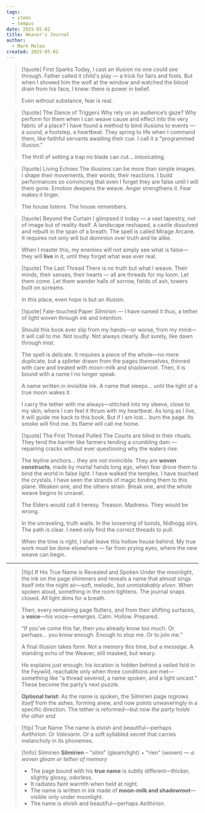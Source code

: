 ```yaml
---
tags:
  - items
  - tempus
date: 2025-05-02
title: Weaver's Journal
author:
  - Mark Molea
created: 2025-05-02
---
```

> [!quote] First Sparks
> Today, I cast an illusion no one could see through.  Father called it child's play — a trick for fairs and fools. But when I showed him the wolf at the window and watched the blood drain from his face, I knew: there is power in belief. 
>  
>  Even without substance, fear is real.

>[!quote] The Dance of Triggers
> Why rely on an audience’s gaze? Why perform for them when I can weave cause and effect into the very fabric of a place?  I have found a method to bind illusions to events — a sound, a footstep, a heartbeat. They spring to life when I command them, like faithful servants awaiting their cue. I call it a "programmed illusion."  
> 
> The thrill of setting a trap no blade can cut... intoxicating.

>[!quote] Living Echoes
> The illusions can be more than simple images. I shape their movements, their words, their reactions.  I build performances so convincing that even I forget they are false until I will them gone.  Emotion deepens the weave. Anger strengthens it. Fear makes it linger.  
> 
> The house listens. The house remembers.

>[!quote] Beyond the Curtain
> I glimpsed it today — a vast tapestry, not of image but of reality itself. A landscape reshaped, a castle dissolved and rebuilt in the span of a breath.  The spell is called Mirage Arcane.  It requires not only will but dominion over truth and lie alike.  
> 
> When I master this, my enemies will not simply see what is false—they will **live** in it, until they forget what was ever real.

>[!quote] The Last Thread
> There is no truth but what I weave. Their minds, their senses, their hearts — all are threads for my loom.  Let them come. Let them wander halls of sorrow, fields of ash, towers built on screams.  
> 
> In this place, even hope is but an illusion.

> [!quote] Fate-touched Paper
> _Silmirien_ — I have named it thus, a tether of light woven through ink and intention. 
> 
> Should this book ever slip from my hands—or worse, from my mind—it will call to me. Not loudly. Not always clearly. But surely, like dawn through mist.  
> 
> The spell is delicate. It requires a piece of the whole—no mere duplicate, but a splinter drawn from the pages themselves, thinned with care and treated with moon-milk and shadowroot. Then, it is bound with a name I no longer speak.  
> 
> A name written in invisible ink. A name that sleeps… until the light of a true moon wakes it.  
> 
> I carry the tether with me always—stitched into my sleeve, close to my skin, where I can feel it thrum with my heartbeat.  As long as I live, it will guide me back to this book.  But if I am lost… burn the page. Its smoke will find me. Its flame will call me home.

>[!quote] The First Thread Pulled
> The Courts are blind in their rituals. They tend the barrier like farmers tending a crumbling dam — repairing cracks without ever questioning why the waters rise.
>
> The leyline anchors... they are not invincible. They are **woven constructs**, made by mortal hands long ago, when fear drove them to bind the world in false light. I have walked the temples. I have touched the crystals. I have seen the strands of magic binding them to this plane. Weaken one, and the others strain. Break one, and the whole weave begins to unravel.
> 
> The Elders would call it heresy. Treason. Madness.  They would be wrong.
> 
> In the unraveling, truth waits. In the loosening of bonds, Nidhogg stirs. The path is clear. I need only find the correct threads to pull.
> 
> When the time is right, I shall leave this hollow house behind. My true work must be done elsewhere — far from prying eyes, where the new weave can begin.

---

> [!tip] If His True Name is Revealed and Spoken
> Under the moonlight, the ink on the page shimmers and reveals a name that almost sings itself into the night air—soft, melodic, but _unmistakably elven_. When spoken aloud, something in the room tightens. The journal snaps closed. All light dims for a breath.
> 
> Then, every remaining page flutters, and from their shifting surfaces, a **voice**—his voice—emerges. Calm. Hollow. Prepared.
> 
> “If you’ve come this far, then you already know too much. Or perhaps… you know enough. Enough to stop me. Or to join me.”
> 
> A final illusion takes form. Not a memory this time, but a _message_. A standing echo of the Weaver, still masked, but weary.
> 
> He explains just enough: his location is hidden behind a veiled fold in the Feywild, reachable only when three conditions are met—something like “a thread severed, a name spoken, and a light uncast.” These become the party’s next puzzle.
> 
> **Optional twist:** As the name is spoken, the Silmirien page _regrows itself_ from the ashes, forming anew, and now points unwaveringly in a specific direction. The tether is reformed—but now _the party holds the other end._


> [!tip] True Name
> The name is elvish and beautiful—perhaps _Aelthirion_. Or _Valesarin_. Or a soft syllabled secret that carries melancholy in its phonemes.


> [!info] Silmirien
> **Silmirien** – "silmi" (gleam/light) + "rien" (woven) — _a woven gleam or tether of memory_
> - The page bound with his **true name** is subtly different—thicker, slightly glossy, odorless. 
> - It radiates faint warmth when held at night.
> - The name is written in ink made of **moon-milk and shadowroot**—visible only under moonlight.
> - The name is elvish and beautiful—perhaps _Aelthirion_.